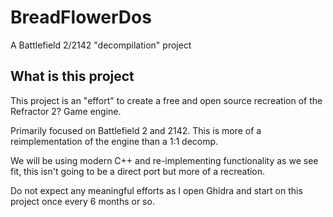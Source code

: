 # BreadFlowerDos
A Battlefield 2/2142 "decompilation" project

## What is this project

This project is an "effort" to create a free and open source recreation of the Refractor 2? Game engine. 

Primarily focused on Battlefield 2 and 2142. This is more of a reimplementation of the engine than a 1:1 decomp.

We will be using modern C++ and re-implementing functionality as we see fit, this isn't going to be a direct
port but more of a recreation.

Do not expect any meaningful efforts as I open Ghidra and start on this project once every 6 months or so.